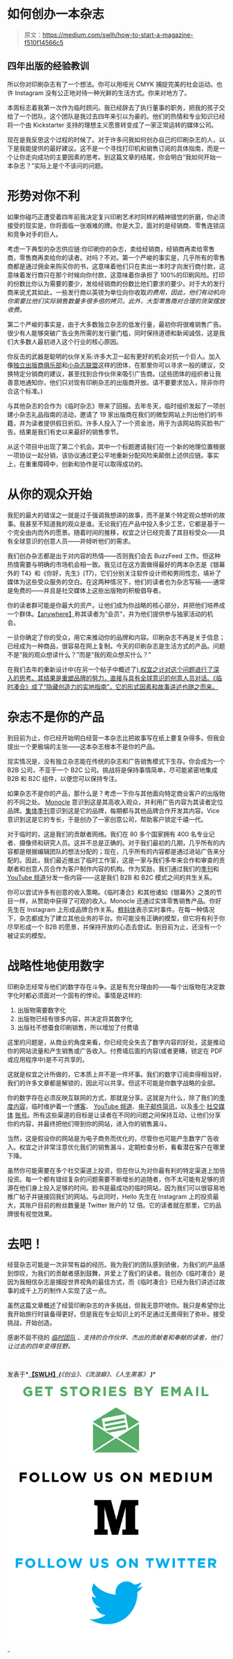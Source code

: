 # 如何创办一本杂志

> 原文：<https://medium.com/swlh/how-to-start-a-magazine-f510f14566c5>

## 四年出版的经验教训

所以你对印刷杂志有了一个想法。你可以用哑光 CMYK 捕捉完美的社会运动。也许 Instagram 没有公正地对待一种光鲜的生活方式。你来对地方了。

本周标志着我第一次作为临时顾问。我已经辞去了执行董事的职务，把我的孩子交给了一个团队，这个团队是我过去四年来引以为豪的。他们的热情和专业知识已经将一个由 Kickstarter 支持的理想主义愿景转变成了一家正常运转的媒体公司。

现在是我反思这个过程的时候了。对于许多问我如何创办自己的印刷杂志的人，以下是我能提供的最好建议。这不是一个寻找打印机和销售订阅的具体指南，而是一个让你走向成功的主要因素的思考。到这篇文章的结尾，你会明白“我如何开始一本杂志？”实际上是个不该问的问题。

# 形势对你不利

如果你碰巧正遭受着四年前我决定复兴印刷艺术时同样的精神错觉的折磨，你必须接受的现实是，你将面临一张艰难的牌。你是大卫，面对的是经销商、零售连锁店和竞争对手的巨人。

考虑一下典型的杂志供应链:你印刷你的杂志，卖给经销商，经销商再卖给零售商，零售商再卖给你的读者。对吗？不对。第一个严峻的事实是，几乎所有的零售商都是通过佣金来购买你的书，这意味着他们只在卖出一本时才向发行商付款，这意味着发行商只在那个时候向你付款，这意味着你承担了 100%的印刷风险。打印的份数比你认为需要的要少，发给经销商的份数比他们要求的要少。对于大的发行商来说尤其如此，一些发行商以英镑为单位向你收取*的费用，因此，他们有动机向你索要比他们实际销售数量多很多倍的拷贝。此外，大型零售商对合理的货架摆放收费。*

第二个严峻的事实是，由于大多数独立杂志的低发行量，最初你将很难销售广告。很少有人能够突破广告业务所需的发行量门槛，同时保持道德和新闻诚信，这是我们大多数人最初进入这个行业的核心原因。

你反击的武器是聪明的伙伴关系:许多大卫一起有更好的机会对抗一个巨人。加入像[独立出版商俱乐部](https://www.facebook.com/groups/indiepublishingclub/?ref=br_tf)和[小杂志联盟](http://www.thelittlemagazinecoalition.com/)这样的团体，在那里你可以寻求一般的建议，交换特定分销商的建议，甚至找到合作伙伴来吸引广告商。(这些团体的组织者让我善意地通知你，他们只对现有印刷杂志的出版商开放。请不要要求加入，除非你符合这个标准。)

与其他杂志的合作为《临时杂志》带来了回报。去年冬天，临时组织发起了一项创建小杂志礼品指南的活动，邀请了 19 家出版商在我们的微型网站上列出他们的书籍，并为读者提供假日折扣。许多人投入了一个资金池，用于为该网站购买脸书广告。结果是我们有史以来最好的销售季节。

从这个项目中出现了第二个机会。其中一个标题邀请我们在一个新的地理位置根据一项协议一起分销，该协议通过更公平地重新分配风险来颠倒上述供应链。事实上，在重重障碍中，创新和协作是可以取得成功的。

# 从你的观众开始

我犯的最大的错误之一就是过于强调我想讲的故事，而不是某个特定观众想听的故事。我甚至不知道我的观众是谁。无论我们在产品中投入多少工艺，它都是基于一个完全由内而外的愿景。随着时间的推移，权宜之计已经完善了其目标受众——具有全球意识的创意人员——并倾听他们的需求。

我们创办杂志都是出于对内容的热情——否则我们会去 BuzzFeed 工作。但这种热情需要与明确的市场机会相一致。我见过在这方面做得最好的两本杂志是《银幕外的 T4》和《你好，先生》(T7)，它们分别关注软件设计师和男同性恋，填补了媒体为这些受众服务的空白。在这两种情况下，他们的读者也为杂志写稿——通常是免费的——并且是社交媒体上这些出版物的积极倡导者。

你的读者群可能是你最大的资产。让他们成为你战略的核心部分，并把他们培养成一个群体。[【anywhere】](http://wherevermag.com)称其读者为“会员”，并为他们提供参与独家活动的机会。

一旦你确定了你的受众，用它来推动你的品牌和内容。印刷杂志不再是关于信息；已经成为一种商品，很容易在网上复制。今天的印刷杂志是生活方式的产品。问题不是“我的观众想读什么？”而是“我的观众想买什么？”

在我们去年的重新设计中(在另一个帖子中概述了[),权宜之计对这个问题进行了深入的思考。其结果是重塑品牌的努力，直接与具有全球意识的创意人员对话。《临时凑合》成了“隐藏创造力的实地指南”，它的形式因素和故事讲述也随之而来。](/re-form/printworthy-7a4d672261a6)

# 杂志不是你的产品

到目前为止，你已经开始明白经营一本杂志比把故事写在纸上要复杂得多。但我会提出一个更极端的主张——这本杂志根本不是你的产品。

现实情况是，没有独立杂志能在传统的杂志和广告销售模式下生存。你会成为一个 B2B 公司，不亚于一个 B2C 公司。挑战将是保持事情简单，尽可能紧密地集成 B2B 和 B2C 组件，以便您可以保持专注。

如果杂志不是你的产品，那什么是？考虑一下你与其他面向特定商业客户的出版物的不同之处。 [Monocle](http://monocle.com) 意识到这是其高收入观众，并利用广告内容为其读者定位品牌。[集体季刊](http://collectivequarterly.com)意识到这是它的品牌，每期都与其他品牌合作开发其内容。Vice 意识到这是它的专长，于是创办了一家创意公司，帮助客户锁定千禧一代。

对于临时的，这是我们的贡献者网络。我们在 80 多个国家拥有 400 名专业记者、摄像师和研究人员。这并不总是正确的。对于我们最初的几期，几乎所有的内容都是根据编辑团队的想法分配的；现在，几乎所有的内容都是通过进站广告来分配的。因此，我们最近推出了临时工作室，这是一家与我们多年来合作和审查的贡献者和创意人员合作为客户制作内容的机构。作为奖励，我们通过我们的[季刊](http://mkshft.org/shop)和 [YouTube 频道](http://msm.ag/msonair)分发一些内容——这是我们 B2B 和 B2C 模式之间的共生关系。

你可以尝试许多有创意的收入策略。《临时凑合》和其他诸如《银幕外》之类的节目一样，从赞助中获得了可观的收入。Monocle 还通过实体零售销售产品。你好先生在 Instagram 上形成品牌合作关系。[粗斜体](http://thebolditalic.com)表示实时事件。在每一种情况下，杂志都成为了建立其他业务的平台。你可能没有正确的模型，但它将有利于你尽早形成一个 B2B 的愿景，并保持开放的心态去尝试。到目前为止，还没有一个被证实的模型。

# 战略性地使用数字

印刷杂志经常与他们的数字存在斗争。这是有充分理由的——每个出版物在决定数字化时都必须面对一个固有的悖论。事情是这样的:

1.  出版物需要数字化
2.  出版物已经有很多内容，并决定将其数字化
3.  出版社不想蚕食印刷销售，所以增加了付费墙

这里的问题是，从商业的角度来看，你已经完全失去了数字内容的好处，这是推动你的网站流量和产生销售或广告收入。付费墙后面的内容(或者更糟，锁定在 PDF 或应用程序中)是不可共享的。

这就是权宜之计所做的，它本质上并不是一件坏事。我们的数字订阅卖得相当好，我们的许多文章都是解锁的，因此可以共享。但这不可能是你数字战略的全部。

你的数字存在必须反映互联网的方式，那就是分享。这就是为什么，除了我们的[季度内容](http://mkshft.org)，临时维护着一个[博客](http://mkshft.org/category/on-assignment/)、 [YouTube 频道](http://msm.ag/msonair)、[电子邮件简讯](http://mkshft.org/newsletter/)，以及[多个](http://facebook.com/mkshftmag) [社交媒体](http://twitter.com/mkshftmag) [账号](http://instagram.com/mkshftmag)。所有这些渠道的目标是让读者在不同的问题之间保持互动，让他们分享你的内容，并最终把他们带到你的网站，进入你的销售漏斗。

当然，这是假设你的网站是为电子商务而优化的，尽管你也可能产生数字广告收入。权宜之计非常注意优化我们的销售漏斗，定期检查分析，看看潜在客户在哪里下降。

虽然你可能需要在多个社交渠道上投资，但在你认为对你最有利的特定渠道上加倍投资。每一个都有错综复杂的问题需要不断增长的追随者，你不太可能有足够的资源在他们身上投入足够的时间。脸书是最成功的临时网站，因为我们可以很容易地推广帖子并链接回我们的网站。与此同时，Hello 先生在 Instagram 上的投资最大，其账户目前的粉丝数量是 Twitter 账户的 12 倍。它的读者就在那里，它的品牌很有视觉效果。

# 去吧！

经营杂志可能是一次非常有益的经历。我为我们的团队感到骄傲，为我们的产品感到惊叹，为我们的贡献者感到鼓舞，并爱上了我们的读者。我创办《临时凑合》是因为我相信杂志是捕捉世界视角的最佳方式，而《临时凑合》已经为我们讲述过故事的成千上万的制作人实现了这一点。

虽然这篇文章概述了经营印刷杂志的许多挑战，但我无意吓唬你。我只是希望你比我开始旅行时装备得更好。但是我在专业知识上的不足通过无畏得到了弥补。接受挑战，开始创造。

感谢不屈不挠的 [*临时团队*](http://mkshft.org/about) *、支持的合作伙伴、杰出的贡献者和奉献的读者，他们让过去的四年变得狂野。*

![](img/c1192ebad88d6b1fc6ae1d6a2bc61154.png)

发表于*[**【SWLH】**](https://medium.com/swlh)***(****《创业》、《流浪癖》、《人生黑客》* ***)****

*[![](img/de26c089e79a3a2a25d2b750ff6db50f.png)](http://supply.us9.list-manage.com/subscribe?u=310af6eb2240d299c7032ef6c&id=d28d8861ad)**[![](img/f47a578114e0a96bdfabc3a5400688d5.png)](https://medium.com/swlh)**[![](img/c1351daa9c4f0c8ac516addb60c82f6b.png)](https://twitter.com/swlh_)*

*-*